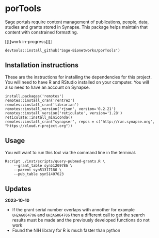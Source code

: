 # porTools

Sage portals require content management of publications, people, data, studies and grants stored in Synapse. This package helps maintain that content with constrained formatting.


[[[[work in-progress]]]]

`devtools::install_github('Sage-Bionetworks/porTools')`

## Installation instructions

These are the instructions for installing the dependencies for this project. You will need to have R and RStudio installed on your computer. You will also need to have an account on Synapse.

```
install.packages('remotes')
remotes::install_cran('rentrez')
remotes::install_cran('librarian')
remotes::install_version('rjson', version='0.2.21')
remotes::install_version('reticulate', version='1.28')
reticulate::install_miniconda()
remotes::install_cran("synapser", repos = c("http://ran.synapse.org", "https://cloud.r-project.org"))
```

## Usage
You will want to run this tool via the command line in the terminal.

```
Rscript ./inst/scripts/query-pubmed-grants.R \
    --grant_table syn51209786 \
    --parent syn51317180 \
    --pub_table syn51407023
```

## Updates
**2023-10-10**
- If the grant serial number overlaps with annother for example `UH2AG064706` and `UH3AG064706` then a different call to get the search results must be made and the previously developed functions do not work 
- Found the NIH library for R is much faster than python 
